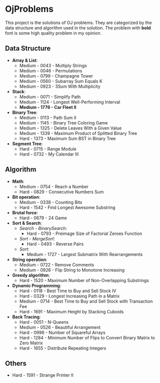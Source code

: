 # OjProblems

This project is the solutions of OJ problems.
They are categorized by the data structure and algorithm used in the solution.
The problem with **bold** font is some high quality problem in my opinion.

## Data Structure

- **Array & List**:
  - Medium - 0043 - Multiply Strings
  - Medium - 0046 - Permutations
  - Medium - 0799 - Champagne Tower
  - Medium - 0560 - Subarray Sum Equals K
  - Medium - 0923 - 3Sum With Multiplicity
- **Stack**:
  - Medium - 0071 - Simplify Path
  - Medium - 1124 - Longest Well-Performing Interval
  - **Medium - 1776 - Car Fleet II**
- **Binary Tree**:
  - Medium - 0113 - Path Sum II
  - Medium - 1145 - Binary Tree Coloring Game
  - Medium - 1325 - Delete Leaves With a Given Value
  - Medium - 1339 - Maximum Product of Splitted Binary Tree
  - Hard - 1373 - Maximum Sum BST in Binary Tree
- **Segment Tree**:
  - Hard - 0715 - Range Module
  - Hard - 0732 - My Calendar III

## Algorithm

- **Math**:
  - Medium - 0754 - Reach a Number
  - Hard - 0829 - Consecutive Numbers Sum
- **Bit operation**:
  - Medium - 0338 - Counting Bits
  - Hard - 1542 - Find Longest Awesome Substring
- **Brutal force**:
  - Hard - 0679 - 24 Game
- **Sort & Search**:
  - *Search - BinarySearch*:
    - Hard - 0793 - Preimage Size of Factorial Zeroes Function
  - *Sort - MergeSort*:
    - Hard - 0493 - Reverse Pairs
  - *Sort*:
    - Medium - 1727 - Largest Submatrix With Rearrangements
- **String operation**:
  - Medium - 0722 - Remove Comments
  - Medium - 0926 - Flip String to Monotone Increasing
- **Greedy algorithm**:
  - Hard - 1520 - Maximum Number of Non-Overlapping Substrings
- **Dynamic Programming**:
  - Hard - 0118 - Best Time to Buy and Sell Stock IV
  - Hard - 0329 - Longest Increasing Path in a Matrix
  - Medium - 0714 - Best Time to Buy and Sell Stock with Transaction Fee
  - Hard - 1691 - Maximum Height by Stacking Cuboids
- **Back Tracing**:
  - Hard - 0051 - N-Queens
  - Medium - 0526 - Beautiful Arrangement
  - Hard - 0996 - Number of Squareful Arrays
  - Hard - 1284 - Minimum Number of Flips to Convert Binary Matrix to Zero Matrix
  - Hard - 1655 - Distribute Repeating Integers

## Others

- Hard - 1591 - Strange Printer II
